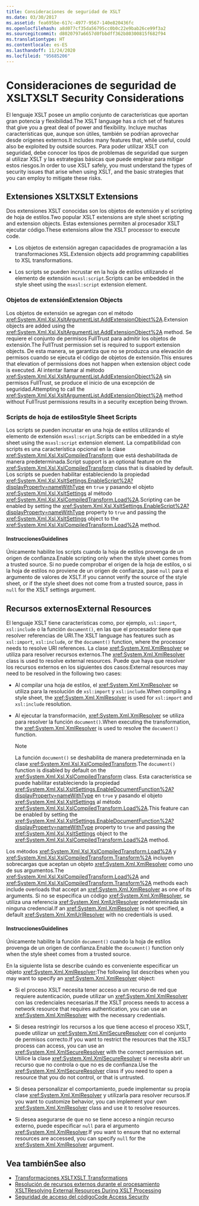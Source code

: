 ```yaml
---
title: Consideraciones de seguridad de XSLT
ms.date: 03/30/2017
ms.assetid: fea695be-617c-4977-9567-140e820436fc
ms.openlocfilehash: a8d077cf35da56795cc0b0c22e9bab26ce99f3a2
ms.sourcegitcommit: d8020797a6657d0fbbdff362b80300815f682f94
ms.translationtype: HT
ms.contentlocale: es-ES
ms.lasthandoff: 11/24/2020
ms.locfileid: "95685206"
---
```

# <a name="xslt-security-considerations"></a><span data-ttu-id="bc079-102">Consideraciones de seguridad de XSLT</span><span class="sxs-lookup"><span data-stu-id="bc079-102">XSLT Security Considerations</span></span>

<span data-ttu-id="bc079-103">El lenguaje XSLT posee un amplio conjunto de características que aportan gran potencia y flexibilidad.</span><span class="sxs-lookup"><span data-stu-id="bc079-103">The XSLT language has a rich set of features that give you a great deal of power and flexibility.</span></span> <span data-ttu-id="bc079-104">Incluye muchas características que, aunque son útiles, también se podrían aprovechar desde orígenes externos.</span><span class="sxs-lookup"><span data-stu-id="bc079-104">It includes many features that, while useful, could also be exploited by outside sources.</span></span> <span data-ttu-id="bc079-105">Para poder utilizar XSLT con seguridad, debe conocer los tipos de problemas de seguridad que surgen al utilizar XSLT y las estrategias básicas que puede emplear para mitigar estos riesgos.</span><span class="sxs-lookup"><span data-stu-id="bc079-105">In order to use XSLT safely, you must understand the types of security issues that arise when using XSLT, and the basic strategies that you can employ to mitigate these risks.</span></span>  
  
## <a name="xslt-extensions"></a><span data-ttu-id="bc079-106">Extensiones XSLT</span><span class="sxs-lookup"><span data-stu-id="bc079-106">XSLT Extensions</span></span>  

 <span data-ttu-id="bc079-107">Dos extensiones XSLT conocidas son los objetos de extensión y el scripting de hoja de estilos.</span><span class="sxs-lookup"><span data-stu-id="bc079-107">Two popular XSLT extensions are style sheet scripting and extension objects.</span></span> <span data-ttu-id="bc079-108">Estas extensiones permiten al procesador XSLT ejecutar código.</span><span class="sxs-lookup"><span data-stu-id="bc079-108">These extensions allow the XSLT processor to execute code.</span></span>  
  
- <span data-ttu-id="bc079-109">Los objetos de extensión agregan capacidades de programación a las transformaciones XSL.</span><span class="sxs-lookup"><span data-stu-id="bc079-109">Extension objects add programming capabilities to XSL transformations.</span></span>  
  
- <span data-ttu-id="bc079-110">Los scripts se pueden incrustar en la hoja de estilos utilizando el elemento de extensión `msxsl:script`.</span><span class="sxs-lookup"><span data-stu-id="bc079-110">Scripts can be embedded in the style sheet using the `msxsl:script` extension element.</span></span>  
  
### <a name="extension-objects"></a><span data-ttu-id="bc079-111">Objetos de extensión</span><span class="sxs-lookup"><span data-stu-id="bc079-111">Extension Objects</span></span>  

 <span data-ttu-id="bc079-112">Los objetos de extensión se agregan con el método <xref:System.Xml.Xsl.XsltArgumentList.AddExtensionObject%2A>.</span><span class="sxs-lookup"><span data-stu-id="bc079-112">Extension objects are added using the <xref:System.Xml.Xsl.XsltArgumentList.AddExtensionObject%2A> method.</span></span> <span data-ttu-id="bc079-113">Se requiere el conjunto de permisos FullTrust para admitir los objetos de extensión.</span><span class="sxs-lookup"><span data-stu-id="bc079-113">The FullTrust permission set is required to support extension objects.</span></span> <span data-ttu-id="bc079-114">De esta manera, se garantiza que no se produzca una elevación de permisos cuando se ejecuta el código de objetos de extensión.</span><span class="sxs-lookup"><span data-stu-id="bc079-114">This ensures that elevation of permissions does not happen when extension object code is executed.</span></span> <span data-ttu-id="bc079-115">Al intentar llamar al método <xref:System.Xml.Xsl.XsltArgumentList.AddExtensionObject%2A> sin permisos FullTrust, se produce el inicio de una excepción de seguridad.</span><span class="sxs-lookup"><span data-stu-id="bc079-115">Attempting to call the <xref:System.Xml.Xsl.XsltArgumentList.AddExtensionObject%2A> method without FullTrust permissions results in a security exception being thrown.</span></span>  
  
### <a name="style-sheet-scripts"></a><span data-ttu-id="bc079-116">Scripts de hoja de estilos</span><span class="sxs-lookup"><span data-stu-id="bc079-116">Style Sheet Scripts</span></span>  

 <span data-ttu-id="bc079-117">Los scripts se pueden incrustar en una hoja de estilos utilizando el elemento de extensión `msxsl:script`.</span><span class="sxs-lookup"><span data-stu-id="bc079-117">Scripts can be embedded in a style sheet using the `msxsl:script` extension element.</span></span> <span data-ttu-id="bc079-118">La compatibilidad con scripts es una característica opcional en la clase <xref:System.Xml.Xsl.XslCompiledTransform> que está deshabilitada de manera predeterminada.</span><span class="sxs-lookup"><span data-stu-id="bc079-118">Script support is an optional feature on the <xref:System.Xml.Xsl.XslCompiledTransform> class that is disabled by default.</span></span> <span data-ttu-id="bc079-119">Los scripts se pueden habilitar estableciendo la propiedad <xref:System.Xml.Xsl.XsltSettings.EnableScript%2A?displayProperty=nameWithType> en `true` y pasando el objeto <xref:System.Xml.Xsl.XsltSettings> al método <xref:System.Xml.Xsl.XslCompiledTransform.Load%2A>.</span><span class="sxs-lookup"><span data-stu-id="bc079-119">Scripting can be enabled by setting the <xref:System.Xml.Xsl.XsltSettings.EnableScript%2A?displayProperty=nameWithType> property to `true` and passing the <xref:System.Xml.Xsl.XsltSettings> object to the <xref:System.Xml.Xsl.XslCompiledTransform.Load%2A> method.</span></span>  
  
#### <a name="guidelines"></a><span data-ttu-id="bc079-120">Instrucciones</span><span class="sxs-lookup"><span data-stu-id="bc079-120">Guidelines</span></span>  

 <span data-ttu-id="bc079-121">Únicamente habilite los scripts cuando la hoja de estilos provenga de un origen de confianza.</span><span class="sxs-lookup"><span data-stu-id="bc079-121">Enable scripting only when the style sheet comes from a trusted source.</span></span> <span data-ttu-id="bc079-122">Si no puede comprobar el origen de la hoja de estilos, o si la hoja de estilos no proviene de un origen de confianza, pase `null` para el argumento de valores de XSLT.</span><span class="sxs-lookup"><span data-stu-id="bc079-122">If you cannot verify the source of the style sheet, or if the style sheet does not come from a trusted source, pass in `null` for the XSLT settings argument.</span></span>  
  
## <a name="external-resources"></a><span data-ttu-id="bc079-123">Recursos externos</span><span class="sxs-lookup"><span data-stu-id="bc079-123">External Resources</span></span>  

 <span data-ttu-id="bc079-124">El lenguaje XSLT tiene características como, por ejemplo, `xsl:import`, `xsl:include` o la función `document()`, en las que el procesador tiene que resolver referencias de URI.</span><span class="sxs-lookup"><span data-stu-id="bc079-124">The XSLT language has features such as `xsl:import`, `xsl:include`, or the `document()` function, where the processor needs to resolve URI references.</span></span> <span data-ttu-id="bc079-125">La clase <xref:System.Xml.XmlResolver> se utiliza para resolver recursos externos.</span><span class="sxs-lookup"><span data-stu-id="bc079-125">The <xref:System.Xml.XmlResolver> class is used to resolve external resources.</span></span> <span data-ttu-id="bc079-126">Puede que haya que resolver los recursos externos en los siguientes dos casos:</span><span class="sxs-lookup"><span data-stu-id="bc079-126">External resources may need to be resolved in the following two cases:</span></span>  
  
- <span data-ttu-id="bc079-127">Al compilar una hoja de estilos, el <xref:System.Xml.XmlResolver> se utiliza para la resolución de `xsl:import` y `xsl:include`.</span><span class="sxs-lookup"><span data-stu-id="bc079-127">When compiling a style sheet, the <xref:System.Xml.XmlResolver> is used for `xsl:import` and `xsl:include` resolution.</span></span>  
  
- <span data-ttu-id="bc079-128">Al ejecutar la transformación, <xref:System.Xml.XmlResolver> se utiliza para resolver la función `document()`.</span><span class="sxs-lookup"><span data-stu-id="bc079-128">When executing the transformation, the <xref:System.Xml.XmlResolver> is used to resolve the `document()` function.</span></span>  
  
    > [!NOTE]
    > <span data-ttu-id="bc079-129">La función `document()` se deshabilita de manera predeterminada en la clase <xref:System.Xml.Xsl.XslCompiledTransform>.</span><span class="sxs-lookup"><span data-stu-id="bc079-129">The `document()` function is disabled by default on the <xref:System.Xml.Xsl.XslCompiledTransform> class.</span></span> <span data-ttu-id="bc079-130">Esta característica se puede habilitar estableciendo la propiedad <xref:System.Xml.Xsl.XsltSettings.EnableDocumentFunction%2A?displayProperty=nameWithType> en `true` y pasando el objeto <xref:System.Xml.Xsl.XsltSettings> al método <xref:System.Xml.Xsl.XslCompiledTransform.Load%2A>.</span><span class="sxs-lookup"><span data-stu-id="bc079-130">This feature can be enabled by setting the <xref:System.Xml.Xsl.XsltSettings.EnableDocumentFunction%2A?displayProperty=nameWithType> property to `true` and passing the <xref:System.Xml.Xsl.XsltSettings> object to the <xref:System.Xml.Xsl.XslCompiledTransform.Load%2A> method.</span></span>  
  
 <span data-ttu-id="bc079-131">Los métodos <xref:System.Xml.Xsl.XslCompiledTransform.Load%2A> y <xref:System.Xml.Xsl.XslCompiledTransform.Transform%2A> incluyen sobrecargas que aceptan un objeto <xref:System.Xml.XmlResolver> como uno de sus argumentos.</span><span class="sxs-lookup"><span data-stu-id="bc079-131">The <xref:System.Xml.Xsl.XslCompiledTransform.Load%2A> and <xref:System.Xml.Xsl.XslCompiledTransform.Transform%2A> methods each include overloads that accept an <xref:System.Xml.XmlResolver> as one of its arguments.</span></span> <span data-ttu-id="bc079-132">Si no se especifica un código <xref:System.Xml.XmlResolver>, se utiliza una referencia <xref:System.Xml.XmlUrlResolver> predeterminada sin ninguna credencial.</span><span class="sxs-lookup"><span data-stu-id="bc079-132">If an <xref:System.Xml.XmlResolver> is not specified, a default <xref:System.Xml.XmlUrlResolver> with no credentials is used.</span></span>  
  
#### <a name="guidelines"></a><span data-ttu-id="bc079-133">Instrucciones</span><span class="sxs-lookup"><span data-stu-id="bc079-133">Guidelines</span></span>  

 <span data-ttu-id="bc079-134">Únicamente habilite la función `document()` cuando la hoja de estilos provenga de un origen de confianza.</span><span class="sxs-lookup"><span data-stu-id="bc079-134">Enable the `document()` function only when the style sheet comes from a trusted source.</span></span>  
  
 <span data-ttu-id="bc079-135">En la siguiente lista se describe cuándo es conveniente especificar un objeto <xref:System.Xml.XmlResolver>:</span><span class="sxs-lookup"><span data-stu-id="bc079-135">The following list describes when you may want to specify an <xref:System.Xml.XmlResolver> object:</span></span>  
  
- <span data-ttu-id="bc079-136">Si el proceso XSLT necesita tener acceso a un recurso de red que requiere autenticación, puede utilizar un <xref:System.Xml.XmlResolver> con las credenciales necesarias.</span><span class="sxs-lookup"><span data-stu-id="bc079-136">If the XSLT process needs to access a network resource that requires authentication, you can use an <xref:System.Xml.XmlResolver> with the necessary credentials.</span></span>  
  
- <span data-ttu-id="bc079-137">Si desea restringir los recursos a los que tiene acceso el proceso XSLT, puede utilizar un <xref:System.Xml.XmlSecureResolver> con el conjunto de permisos correcto.</span><span class="sxs-lookup"><span data-stu-id="bc079-137">If you want to restrict the resources that the XSLT process can access, you can use an <xref:System.Xml.XmlSecureResolver> with the correct permission set.</span></span> <span data-ttu-id="bc079-138">Utilice la clase <xref:System.Xml.XmlSecureResolver> si necesita abrir un recurso que no controla o que no es de confianza.</span><span class="sxs-lookup"><span data-stu-id="bc079-138">Use the <xref:System.Xml.XmlSecureResolver> class if you need to open a resource that you do not control, or that is untrusted.</span></span>  
  
- <span data-ttu-id="bc079-139">Si desea personalizar el comportamiento, puede implementar su propia clase <xref:System.Xml.XmlResolver> y utilizarla para resolver recursos.</span><span class="sxs-lookup"><span data-stu-id="bc079-139">If you want to customize behavior, you can implement your own <xref:System.Xml.XmlResolver> class and use it to resolve resources.</span></span>  
  
- <span data-ttu-id="bc079-140">Si desea asegurarse de que no se tiene acceso a ningún recurso externo, puede especificar `null` para el argumento <xref:System.Xml.XmlResolver>.</span><span class="sxs-lookup"><span data-stu-id="bc079-140">If you want to ensure that no external resources are accessed, you can specify `null` for the <xref:System.Xml.XmlResolver> argument.</span></span>  
  
## <a name="see-also"></a><span data-ttu-id="bc079-141">Vea también</span><span class="sxs-lookup"><span data-stu-id="bc079-141">See also</span></span>

- [<span data-ttu-id="bc079-142">Transformaciones XSLT</span><span class="sxs-lookup"><span data-stu-id="bc079-142">XSLT Transformations</span></span>](xslt-transformations.md)
- [<span data-ttu-id="bc079-143">Resolución de recursos externos durante el procesamiento XSLT</span><span class="sxs-lookup"><span data-stu-id="bc079-143">Resolving External Resources During XSLT Processing</span></span>](resolving-external-resources-during-xslt-processing.md)
- [<span data-ttu-id="bc079-144">Seguridad de acceso del código</span><span class="sxs-lookup"><span data-stu-id="bc079-144">Code Access Security</span></span>](../../../framework/misc/code-access-security.md)
